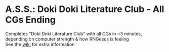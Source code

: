# A.S.S.: Doki Doki Literature Club - All CGs Ending  
Completes "Doki Doki Literature Club" with all CGs in ~3 minutes, depending on computer strength & how RNGesus is feeling  
See the [wiki](https://github.com/Duckuk/ASS_Doki-Doki-Literature-Club-All-CGs/wiki) for extra information
